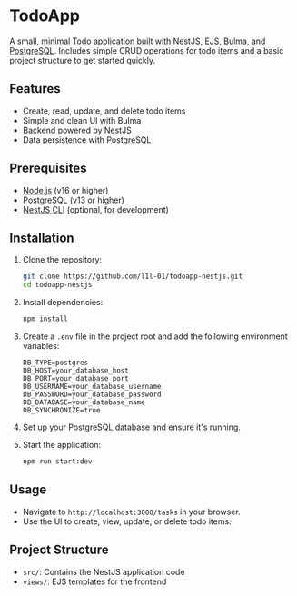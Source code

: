 # TodoApp

A small, minimal Todo application built with [NestJS](https://nestjs.com/), [EJS](https://ejs.co/), [Bulma](https://bulma.io/), and [PostgreSQL](https://www.postgresql.org/). Includes simple CRUD operations for todo items and a basic project structure to get started quickly.

## Features
- Create, read, update, and delete todo items
- Simple and clean UI with Bulma
- Backend powered by NestJS
- Data persistence with PostgreSQL

## Prerequisites
- [Node.js](https://nodejs.org/) (v16 or higher)
- [PostgreSQL](https://www.postgresql.org/download/) (v13 or higher)
- [NestJS CLI](https://docs.nestjs.com/cli/overview) (optional, for development)

## Installation
1. Clone the repository:
   ```bash
   git clone https://github.com/l1l-01/todoapp-nestjs.git
   cd todoapp-nestjs
   ```

2. Install dependencies:
   ```bash
   npm install
   ```

3. Create a `.env` file in the project root and add the following environment variables:
   ```env
   DB_TYPE=postgres
   DB_HOST=your_database_host
   DB_PORT=your_database_port
   DB_USERNAME=your_database_username
   DB_PASSWORD=your_database_password
   DB_DATABASE=your_database_name
   DB_SYNCHRONIZE=true
   ```

4. Set up your PostgreSQL database and ensure it's running.

5. Start the application:
   ```bash
   npm run start:dev
   ```

## Usage
- Navigate to `http://localhost:3000/tasks` in your browser.
- Use the UI to create, view, update, or delete todo items.

## Project Structure
- `src/`: Contains the NestJS application code
- `views/`: EJS templates for the frontend
